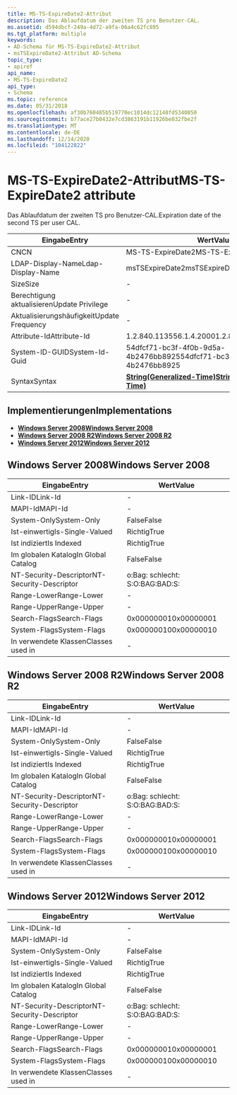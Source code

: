 ```yaml
---
title: MS-TS-ExpireDate2-Attribut
description: Das Ablaufdatum der zweiten TS pro Benutzer-CAL.
ms.assetid: d594dbcf-249a-4d72-a9fa-06a4c62fc895
ms.tgt_platform: multiple
keywords:
- AD-Schema für MS-TS-ExpireDate2-Attribut
- msTSExpireDate2-Attribut AD-Schema
topic_type:
- apiref
api_name:
- MS-TS-ExpireDate2
api_type:
- Schema
ms.topic: reference
ms.date: 05/31/2018
ms.openlocfilehash: af30b760485b519770ec1014dc12148fd5340850
ms.sourcegitcommit: b77ace27b0432e7cd3863191b11926be032fbe2f
ms.translationtype: MT
ms.contentlocale: de-DE
ms.lasthandoff: 12/14/2020
ms.locfileid: "104122822"
---
```

# <a name="ms-ts-expiredate2-attribute"></a><span data-ttu-id="c2bbc-105">MS-TS-ExpireDate2-Attribut</span><span class="sxs-lookup"><span data-stu-id="c2bbc-105">MS-TS-ExpireDate2 attribute</span></span>

<span data-ttu-id="c2bbc-106">Das Ablaufdatum der zweiten TS pro Benutzer-CAL.</span><span class="sxs-lookup"><span data-stu-id="c2bbc-106">Expiration date of the second TS per user CAL.</span></span>



| <span data-ttu-id="c2bbc-107">Eingabe</span><span class="sxs-lookup"><span data-stu-id="c2bbc-107">Entry</span></span> | <span data-ttu-id="c2bbc-108">Wert</span><span class="sxs-lookup"><span data-stu-id="c2bbc-108">Value</span></span> |
|-------------------|---------------------------------------------------------------|
| <span data-ttu-id="c2bbc-109">CN</span><span class="sxs-lookup"><span data-stu-id="c2bbc-109">CN</span></span>                | <span data-ttu-id="c2bbc-110">MS-TS-ExpireDate2</span><span class="sxs-lookup"><span data-stu-id="c2bbc-110">MS-TS-ExpireDate2</span></span>                                             |
| <span data-ttu-id="c2bbc-111">LDAP-Display-Name</span><span class="sxs-lookup"><span data-stu-id="c2bbc-111">Ldap-Display-Name</span></span> | <span data-ttu-id="c2bbc-112">msTSExpireDate2</span><span class="sxs-lookup"><span data-stu-id="c2bbc-112">msTSExpireDate2</span></span>                                               |
| <span data-ttu-id="c2bbc-113">Size</span><span class="sxs-lookup"><span data-stu-id="c2bbc-113">Size</span></span>              | \-                                                            |
| <span data-ttu-id="c2bbc-114">Berechtigung aktualisieren</span><span class="sxs-lookup"><span data-stu-id="c2bbc-114">Update Privilege</span></span>  | \-                                                            |
| <span data-ttu-id="c2bbc-115">Aktualisierungshäufigkeit</span><span class="sxs-lookup"><span data-stu-id="c2bbc-115">Update Frequency</span></span>  | \-                                                            |
| <span data-ttu-id="c2bbc-116">Attribute-Id</span><span class="sxs-lookup"><span data-stu-id="c2bbc-116">Attribute-Id</span></span>      | <span data-ttu-id="c2bbc-117">1.2.840.113556.1.4.2000</span><span class="sxs-lookup"><span data-stu-id="c2bbc-117">1.2.840.113556.1.4.2000</span></span>                                       |
| <span data-ttu-id="c2bbc-118">System-ID-GUID</span><span class="sxs-lookup"><span data-stu-id="c2bbc-118">System-Id-Guid</span></span>    | <span data-ttu-id="c2bbc-119">54dfcf71-bc3f-4f0b-9d5a-4b2476bb8925</span><span class="sxs-lookup"><span data-stu-id="c2bbc-119">54dfcf71-bc3f-4f0b-9d5a-4b2476bb8925</span></span>                          |
| <span data-ttu-id="c2bbc-120">Syntax</span><span class="sxs-lookup"><span data-stu-id="c2bbc-120">Syntax</span></span>            | [<span data-ttu-id="c2bbc-121">**String(Generalized-Time)**</span><span class="sxs-lookup"><span data-stu-id="c2bbc-121">**String(Generalized-Time)**</span></span>](s-string-generalized-time.md) |



## <a name="implementations"></a><span data-ttu-id="c2bbc-122">Implementierungen</span><span class="sxs-lookup"><span data-stu-id="c2bbc-122">Implementations</span></span>

-   [<span data-ttu-id="c2bbc-123">**Windows Server 2008**</span><span class="sxs-lookup"><span data-stu-id="c2bbc-123">**Windows Server 2008**</span></span>](#windows-server-2008)
-   [<span data-ttu-id="c2bbc-124">**Windows Server 2008 R2**</span><span class="sxs-lookup"><span data-stu-id="c2bbc-124">**Windows Server 2008 R2**</span></span>](#windows-server-2008-r2)
-   [<span data-ttu-id="c2bbc-125">**Windows Server 2012**</span><span class="sxs-lookup"><span data-stu-id="c2bbc-125">**Windows Server 2012**</span></span>](#windows-server-2012)

## <a name="windows-server-2008"></a><span data-ttu-id="c2bbc-126">Windows Server 2008</span><span class="sxs-lookup"><span data-stu-id="c2bbc-126">Windows Server 2008</span></span>



| <span data-ttu-id="c2bbc-127">Eingabe</span><span class="sxs-lookup"><span data-stu-id="c2bbc-127">Entry</span></span> | <span data-ttu-id="c2bbc-128">Wert</span><span class="sxs-lookup"><span data-stu-id="c2bbc-128">Value</span></span> |
|------------------------|--------------|
| <span data-ttu-id="c2bbc-129">Link-ID</span><span class="sxs-lookup"><span data-stu-id="c2bbc-129">Link-Id</span></span>                | \-           |
| <span data-ttu-id="c2bbc-130">MAPI-Id</span><span class="sxs-lookup"><span data-stu-id="c2bbc-130">MAPI-Id</span></span>                | \-           |
| <span data-ttu-id="c2bbc-131">System-Only</span><span class="sxs-lookup"><span data-stu-id="c2bbc-131">System-Only</span></span>            | <span data-ttu-id="c2bbc-132">False</span><span class="sxs-lookup"><span data-stu-id="c2bbc-132">False</span></span>        |
| <span data-ttu-id="c2bbc-133">Ist-einwertig</span><span class="sxs-lookup"><span data-stu-id="c2bbc-133">Is-Single-Valued</span></span>       | <span data-ttu-id="c2bbc-134">Richtig</span><span class="sxs-lookup"><span data-stu-id="c2bbc-134">True</span></span>         |
| <span data-ttu-id="c2bbc-135">Ist indiziert</span><span class="sxs-lookup"><span data-stu-id="c2bbc-135">Is Indexed</span></span>             | <span data-ttu-id="c2bbc-136">Richtig</span><span class="sxs-lookup"><span data-stu-id="c2bbc-136">True</span></span>         |
| <span data-ttu-id="c2bbc-137">Im globalen Katalog</span><span class="sxs-lookup"><span data-stu-id="c2bbc-137">In Global Catalog</span></span>      | <span data-ttu-id="c2bbc-138">False</span><span class="sxs-lookup"><span data-stu-id="c2bbc-138">False</span></span>        |
| <span data-ttu-id="c2bbc-139">NT-Security-Descriptor</span><span class="sxs-lookup"><span data-stu-id="c2bbc-139">NT-Security-Descriptor</span></span> | <span data-ttu-id="c2bbc-140">o:Bag: schlecht: S:</span><span class="sxs-lookup"><span data-stu-id="c2bbc-140">O:BAG:BAD:S:</span></span> |
| <span data-ttu-id="c2bbc-141">Range-Lower</span><span class="sxs-lookup"><span data-stu-id="c2bbc-141">Range-Lower</span></span>            | \-           |
| <span data-ttu-id="c2bbc-142">Range-Upper</span><span class="sxs-lookup"><span data-stu-id="c2bbc-142">Range-Upper</span></span>            | \-           |
| <span data-ttu-id="c2bbc-143">Search-Flags</span><span class="sxs-lookup"><span data-stu-id="c2bbc-143">Search-Flags</span></span>           | <span data-ttu-id="c2bbc-144">0x00000001</span><span class="sxs-lookup"><span data-stu-id="c2bbc-144">0x00000001</span></span>   |
| <span data-ttu-id="c2bbc-145">System-Flags</span><span class="sxs-lookup"><span data-stu-id="c2bbc-145">System-Flags</span></span>           | <span data-ttu-id="c2bbc-146">0x00000010</span><span class="sxs-lookup"><span data-stu-id="c2bbc-146">0x00000010</span></span>   |
| <span data-ttu-id="c2bbc-147">In verwendete Klassen</span><span class="sxs-lookup"><span data-stu-id="c2bbc-147">Classes used in</span></span>        | \-           |



## <a name="windows-server-2008-r2"></a><span data-ttu-id="c2bbc-148">Windows Server 2008 R2</span><span class="sxs-lookup"><span data-stu-id="c2bbc-148">Windows Server 2008 R2</span></span>



| <span data-ttu-id="c2bbc-149">Eingabe</span><span class="sxs-lookup"><span data-stu-id="c2bbc-149">Entry</span></span> | <span data-ttu-id="c2bbc-150">Wert</span><span class="sxs-lookup"><span data-stu-id="c2bbc-150">Value</span></span> |
|------------------------|--------------|
| <span data-ttu-id="c2bbc-151">Link-ID</span><span class="sxs-lookup"><span data-stu-id="c2bbc-151">Link-Id</span></span>                | \-           |
| <span data-ttu-id="c2bbc-152">MAPI-Id</span><span class="sxs-lookup"><span data-stu-id="c2bbc-152">MAPI-Id</span></span>                | \-           |
| <span data-ttu-id="c2bbc-153">System-Only</span><span class="sxs-lookup"><span data-stu-id="c2bbc-153">System-Only</span></span>            | <span data-ttu-id="c2bbc-154">False</span><span class="sxs-lookup"><span data-stu-id="c2bbc-154">False</span></span>        |
| <span data-ttu-id="c2bbc-155">Ist-einwertig</span><span class="sxs-lookup"><span data-stu-id="c2bbc-155">Is-Single-Valued</span></span>       | <span data-ttu-id="c2bbc-156">Richtig</span><span class="sxs-lookup"><span data-stu-id="c2bbc-156">True</span></span>         |
| <span data-ttu-id="c2bbc-157">Ist indiziert</span><span class="sxs-lookup"><span data-stu-id="c2bbc-157">Is Indexed</span></span>             | <span data-ttu-id="c2bbc-158">Richtig</span><span class="sxs-lookup"><span data-stu-id="c2bbc-158">True</span></span>         |
| <span data-ttu-id="c2bbc-159">Im globalen Katalog</span><span class="sxs-lookup"><span data-stu-id="c2bbc-159">In Global Catalog</span></span>      | <span data-ttu-id="c2bbc-160">False</span><span class="sxs-lookup"><span data-stu-id="c2bbc-160">False</span></span>        |
| <span data-ttu-id="c2bbc-161">NT-Security-Descriptor</span><span class="sxs-lookup"><span data-stu-id="c2bbc-161">NT-Security-Descriptor</span></span> | <span data-ttu-id="c2bbc-162">o:Bag: schlecht: S:</span><span class="sxs-lookup"><span data-stu-id="c2bbc-162">O:BAG:BAD:S:</span></span> |
| <span data-ttu-id="c2bbc-163">Range-Lower</span><span class="sxs-lookup"><span data-stu-id="c2bbc-163">Range-Lower</span></span>            | \-           |
| <span data-ttu-id="c2bbc-164">Range-Upper</span><span class="sxs-lookup"><span data-stu-id="c2bbc-164">Range-Upper</span></span>            | \-           |
| <span data-ttu-id="c2bbc-165">Search-Flags</span><span class="sxs-lookup"><span data-stu-id="c2bbc-165">Search-Flags</span></span>           | <span data-ttu-id="c2bbc-166">0x00000001</span><span class="sxs-lookup"><span data-stu-id="c2bbc-166">0x00000001</span></span>   |
| <span data-ttu-id="c2bbc-167">System-Flags</span><span class="sxs-lookup"><span data-stu-id="c2bbc-167">System-Flags</span></span>           | <span data-ttu-id="c2bbc-168">0x00000010</span><span class="sxs-lookup"><span data-stu-id="c2bbc-168">0x00000010</span></span>   |
| <span data-ttu-id="c2bbc-169">In verwendete Klassen</span><span class="sxs-lookup"><span data-stu-id="c2bbc-169">Classes used in</span></span>        | \-           |



## <a name="windows-server-2012"></a><span data-ttu-id="c2bbc-170">Windows Server 2012</span><span class="sxs-lookup"><span data-stu-id="c2bbc-170">Windows Server 2012</span></span>



| <span data-ttu-id="c2bbc-171">Eingabe</span><span class="sxs-lookup"><span data-stu-id="c2bbc-171">Entry</span></span> | <span data-ttu-id="c2bbc-172">Wert</span><span class="sxs-lookup"><span data-stu-id="c2bbc-172">Value</span></span> |
|------------------------|--------------|
| <span data-ttu-id="c2bbc-173">Link-ID</span><span class="sxs-lookup"><span data-stu-id="c2bbc-173">Link-Id</span></span>                | \-           |
| <span data-ttu-id="c2bbc-174">MAPI-Id</span><span class="sxs-lookup"><span data-stu-id="c2bbc-174">MAPI-Id</span></span>                | \-           |
| <span data-ttu-id="c2bbc-175">System-Only</span><span class="sxs-lookup"><span data-stu-id="c2bbc-175">System-Only</span></span>            | <span data-ttu-id="c2bbc-176">False</span><span class="sxs-lookup"><span data-stu-id="c2bbc-176">False</span></span>        |
| <span data-ttu-id="c2bbc-177">Ist-einwertig</span><span class="sxs-lookup"><span data-stu-id="c2bbc-177">Is-Single-Valued</span></span>       | <span data-ttu-id="c2bbc-178">Richtig</span><span class="sxs-lookup"><span data-stu-id="c2bbc-178">True</span></span>         |
| <span data-ttu-id="c2bbc-179">Ist indiziert</span><span class="sxs-lookup"><span data-stu-id="c2bbc-179">Is Indexed</span></span>             | <span data-ttu-id="c2bbc-180">Richtig</span><span class="sxs-lookup"><span data-stu-id="c2bbc-180">True</span></span>         |
| <span data-ttu-id="c2bbc-181">Im globalen Katalog</span><span class="sxs-lookup"><span data-stu-id="c2bbc-181">In Global Catalog</span></span>      | <span data-ttu-id="c2bbc-182">False</span><span class="sxs-lookup"><span data-stu-id="c2bbc-182">False</span></span>        |
| <span data-ttu-id="c2bbc-183">NT-Security-Descriptor</span><span class="sxs-lookup"><span data-stu-id="c2bbc-183">NT-Security-Descriptor</span></span> | <span data-ttu-id="c2bbc-184">o:Bag: schlecht: S:</span><span class="sxs-lookup"><span data-stu-id="c2bbc-184">O:BAG:BAD:S:</span></span> |
| <span data-ttu-id="c2bbc-185">Range-Lower</span><span class="sxs-lookup"><span data-stu-id="c2bbc-185">Range-Lower</span></span>            | \-           |
| <span data-ttu-id="c2bbc-186">Range-Upper</span><span class="sxs-lookup"><span data-stu-id="c2bbc-186">Range-Upper</span></span>            | \-           |
| <span data-ttu-id="c2bbc-187">Search-Flags</span><span class="sxs-lookup"><span data-stu-id="c2bbc-187">Search-Flags</span></span>           | <span data-ttu-id="c2bbc-188">0x00000001</span><span class="sxs-lookup"><span data-stu-id="c2bbc-188">0x00000001</span></span>   |
| <span data-ttu-id="c2bbc-189">System-Flags</span><span class="sxs-lookup"><span data-stu-id="c2bbc-189">System-Flags</span></span>           | <span data-ttu-id="c2bbc-190">0x00000010</span><span class="sxs-lookup"><span data-stu-id="c2bbc-190">0x00000010</span></span>   |
| <span data-ttu-id="c2bbc-191">In verwendete Klassen</span><span class="sxs-lookup"><span data-stu-id="c2bbc-191">Classes used in</span></span>        | \-           |



 

 




